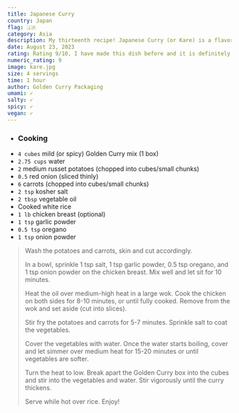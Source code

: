 ```yaml
---
title: Japanese Curry
country: Japan
flag: 🇯🇵
category: Asia
description: My thirteenth recipe! Japanese Curry (or Kare) is a flavorful and well-liked dish for any occasion. I cooked it this time for my meal prep, and it was a great choice. I used a pre-made curry roux and topped it with some flavorful chicken (or no chicken for a vegan alternative). I will definitely be making this again in the future!
date: August 23, 2023
rating: Rating 9/10, I have made this dish before and it is definitely one of my meal prep favorties. Fun fact, I completely forgot Japanese Curry was the national dish when I made this recipe so this was created retroactively. Apologies for the lack of photos!
numeric_rating: 9
image: kare.jpg
size: 4 servings
time: 1 hour
author: Golden Curry Packaging
umami: ✓
salty: ✓
spicy: ✓
vegan: ✓
---
```


- ### Cooking
- `4 cubes` mild (or spicy) Golden Curry mix (1 box)
- `2.75 cups` water
- `2` medium russet potatoes (chopped into cubes/small chunks)
- `0.5` red onion (sliced thinly)
- `6` carrots (chopped into cubes/small chunks)
- `2 tsp` kosher salt
- `2 tbsp` vegetable oil
- Cooked white rice
- `1 lb` chicken breast (optional)
- `1 tsp` garlic powder
- `0.5 tsp` oregano
- `1 tsp` onion powder

> Wash the potatoes and carrots, skin and cut accordingly. 
>
> In a bowl, sprinkle 1 tsp salt, 1 tsp garlic powder, 0.5 tsp oregano, and 1 tsp onion powder on the chicken breast. Mix well and let sit for 10 minutes.
> 
> Heat the oil over medium-high heat in a large wok. Cook the chicken on both sides for 8-10 minutes, or until fully cooked. Remove from the wok and set aside (cut into slices).
> 
> Stir fry the potatoes and carrots for 5-7 minutes. Sprinkle salt to coat the vegetables.
>
> Cover the vegetables with water. Once the water starts boiling, cover and let simmer over medium heat for 15-20 minutes or until vegetables are softer.
>
> Turn the heat to low. Break apart the Golden Curry box into the cubes and stir into the vegetables and water. Stir vigorously until the curry thickens.
>
> Serve while hot over rice. Enjoy!
